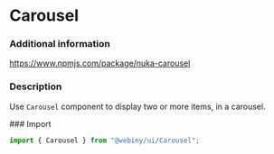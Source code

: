 # Carousel

### Additional information
<a href="https://www.npmjs.com/package/nuka-carousel" target="_blank">https://www.npmjs.com/package/nuka-carousel</a>

### Description
Use `Carousel` component to display two or more items, in a carousel.

### Import
```js
import { Carousel } from "@webiny/ui/Carousel";
```